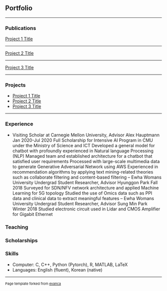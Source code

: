 ## Portfolio

---

### Publications

[Project 1 Title](/sample_page)

---
[Project 2 Title](/pdf/sample_presentation.pdf)

---
[Project 3 Title](http://example.com/)

---

### Projects

- [Project 1 Title](http://example.com/)
- [Project 2 Title](http://example.com/)
- [Project 3 Title](http://example.com/)


---

### Experience
- Visiting Scholar at Carnegie Mellon University, Advisor Alex Hauptmann Jan 2020-Jul 2020
Full Scholarship for Intensive AI Program in CMU under the Ministry of Science and ICT
Developed a general model for chatbot with profoundly experienced in Natural language Processing (NLP)
Managed team and established architecture for a chatbot that satisfied user requirements
Processed with large-scale multimedia data to generate Generative Adversarial Network using AWS
Experienced in recommendation algorithms by applying text mining-related theories such as collaborate filtering
and content-based filtering
– Ewha Womans University Undergrad Student Researcher, Advisor Hyunggon Park Fall 2018
Surveyed for SDN/NFV network architecture and applied Machine Learning for 5G topology
Studied the use of Omics data such as PPI data and clinical data to extract meaningful features
– Ewha Womans University Undergrad Student Researcher, Advisor Sung Min Park Winter 2018
Studied electronic circuit used in Lidar and CMOS Amplifier for Gigabit Ethernet

### Teaching

### Scholarships

### Skills
- Computer: C, C++, Python (Pytorch), R, MATLAB, LaTeX
- Languages: English (fluent), Korean (native)

---
<p style="font-size:11px">Page template forked from <a href="https://github.com/evanca/quick-portfolio">evanca</a></p>
<!-- Remove above link if you don't want to attibute -->
